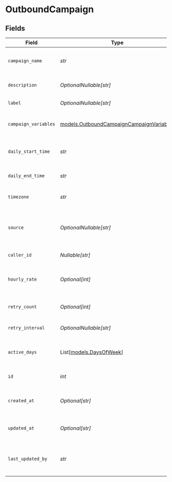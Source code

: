 # OutboundCampaign


## Fields

| Field                                                                                      | Type                                                                                       | Required                                                                                   | Description                                                                                | Example                                                                                    |
| ------------------------------------------------------------------------------------------ | ------------------------------------------------------------------------------------------ | ------------------------------------------------------------------------------------------ | ------------------------------------------------------------------------------------------ | ------------------------------------------------------------------------------------------ |
| `campaign_name`                                                                            | *str*                                                                                      | :heavy_check_mark:                                                                         | Human readable name of campaign                                                            | Outbound Campaign 1                                                                        |
| `description`                                                                              | *OptionalNullable[str]*                                                                    | :heavy_minus_sign:                                                                         | Description of campaign                                                                    | This is a test campaign                                                                    |
| `label`                                                                                    | *OptionalNullable[str]*                                                                    | :heavy_minus_sign:                                                                         | Label for campaign                                                                         | test                                                                                       |
| `campaign_variables`                                                                       | [models.OutboundCampaignCampaignVariables](../models/outboundcampaigncampaignvariables.md) | :heavy_check_mark:                                                                         | Variables for campaign                                                                     | {<br/>"key": "value",<br/>"key2": "value2"<br/>}                                           |
| `daily_start_time`                                                                         | *str*                                                                                      | :heavy_check_mark:                                                                         | Start time of campaign each day                                                            | 09:00:00                                                                                   |
| `daily_end_time`                                                                           | *str*                                                                                      | :heavy_check_mark:                                                                         | End time of campaign each day                                                              | 17:00:00                                                                                   |
| `timezone`                                                                                 | *str*                                                                                      | :heavy_check_mark:                                                                         | Timezone of campaign                                                                       | America/New_York                                                                           |
| `source`                                                                                   | *OptionalNullable[str]*                                                                    | :heavy_minus_sign:                                                                         | Source phone number, email, or SMS number                                                  | +19032900844                                                                               |
| `caller_id`                                                                                | *Nullable[str]*                                                                            | :heavy_check_mark:                                                                         | Caller ID for call                                                                         | 19995551234                                                                                |
| `hourly_rate`                                                                              | *Optional[int]*                                                                            | :heavy_minus_sign:                                                                         | Target number of outreach calls per hour                                                   | 25                                                                                         |
| `retry_count`                                                                              | *Optional[int]*                                                                            | :heavy_minus_sign:                                                                         | Number of retries per target                                                               | 1                                                                                          |
| `retry_interval`                                                                           | *OptionalNullable[str]*                                                                    | :heavy_minus_sign:                                                                         | How long to wait before retrying                                                           | 30m                                                                                        |
| `active_days`                                                                              | List[[models.DaysOfWeek](../models/daysofweek.md)]                                         | :heavy_check_mark:                                                                         | Days of the week when campaign is active                                                   | ["mon", "tue", "wed", "thu", "fri"]                                                        |
| `id`                                                                                       | *int*                                                                                      | :heavy_check_mark:                                                                         | Unique ID for campaign                                                                     | 1                                                                                          |
| `created_at`                                                                               | *Optional[str]*                                                                            | :heavy_minus_sign:                                                                         | Timestamp of campaign creation                                                             | 2025-04-10T00:00:00Z                                                                       |
| `updated_at`                                                                               | *Optional[str]*                                                                            | :heavy_minus_sign:                                                                         | Timestamp of campaign update                                                               | 2025-04-10T00:00:00Z                                                                       |
| `last_updated_by`                                                                          | *str*                                                                                      | :heavy_check_mark:                                                                         | Email of user who last updated campaign                                                    | user@email.com                                                                             |